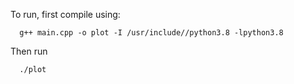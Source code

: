 To run, first compile using: 
```
  g++ main.cpp -o plot -I /usr/include//python3.8 -lpython3.8
```
Then run
```
  ./plot
```
